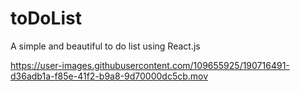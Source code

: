 # toDoList
A simple and beautiful to do list using React.js

https://user-images.githubusercontent.com/109655925/190716491-d36adb1a-f85e-41f2-b9a8-9d70000dc5cb.mov

